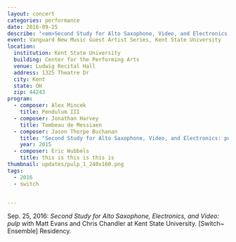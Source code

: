 ```yaml
---
layout: concert
categories: performance
date: 2016-09-25
describe: "<em>Second Study for Alto Saxophone, Video, and Electronics: pulp</em> (2015), Matt Evans, [Switch~ Ensemble]."
event: Vanguard New Music Guest Artist Series, Kent State University
location:
  institution: Kent State University
  building: Center for the Performing Arts
  venue: Ludwig Recital Hall
  address: 1325 Theatre Dr
  city: Kent
  state: OH
  zip: 44243
program:
  - composer: Alex Mincek
    title: Pendulum III
  - composer: Jonathan Harvey
    title: Tombeau de Messiaen
  - composer: Jason Thorpe Buchanan
    title: "Second Study for Alto Saxophone, Video, and Electronics: pulp"
    year: 2015
  - composer: Eric Wubbels
    title: this is this is this is
thumbnail: updates/pulp_1_240x160.png
tags:
  - 2016
  - switch


---
```


Sep. 25, 2016: *Second Study for Alto Saxophone, Electronics, and Video: pulp* with Matt Evans and Chris Chandler at Kent State University. [Switch~ Ensemble] Residency.
